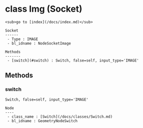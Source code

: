 # class Img (Socket)

    <sub>go to [index](/docs/index.md)</sub>
    
    Socket
    ------
     - Type : IMAGE
     - bl_idname : NodeSocketImage
    
    Methods
    -------
     - [switch](#switch) : Switch, false=self, input_type='IMAGE'
    
## Methods

### switch

    Switch, false=self, input_type='IMAGE'
    
    Node
    ----
     - class_name : [Switch](/docs/classes/Switch.md)
     - bl_idname : GeometryNodeSwitch
    